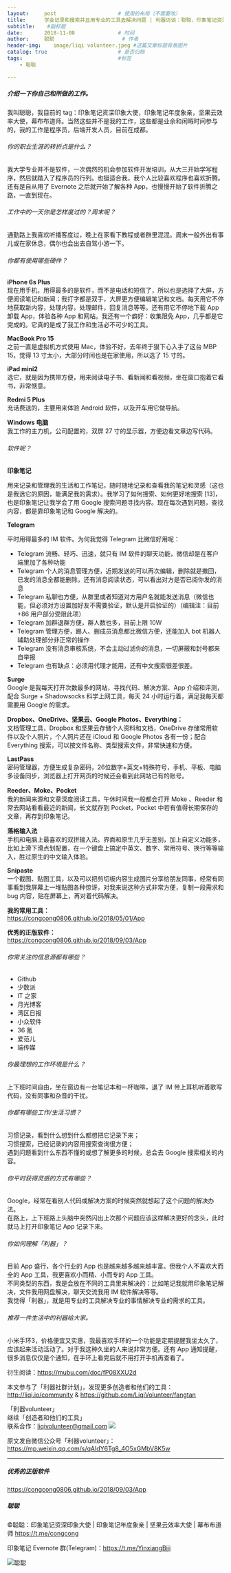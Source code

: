 ```yaml
---
layout:     post                    # 使用的布局（不需要改）
title:      学会记录和搜索并且用专业的工具去解决问题 | 利器访谈：聪聪，印象笔记资深印象大使，坚果云效率大使，幕布布道师               # 标题 
subtitle:    #副标题
date:       2018-11-08              # 时间
author:     聪聪                      # 作者
header-img:    image/liqi volunteer.jpeg #这篇文章标题背景图片
catalog: true                       # 是否归档
tags:                               #标签
    - 聪聪

---
```


##### 介绍一下你自己和所做的工作。

我叫聪聪，我目前的 tag：印象笔记资深印象大使，印象笔记年度象亲，坚果云效率大使，幕布布道师。当然这些并不是我的工作，这些都是业余和闲暇时间参与的，我的工作是程序员，后端开发人员，目前在成都。

###### 你的职业生涯的转折点是什么？

我大学专业并不是软件，一次偶然的机会参加软件开发培训，从大三开始学写程序，然后就踏入了程序员的行列。也挺适合我，我个人比较喜欢程序也喜欢折腾。<br>
还有是自从用了 Evernote 之后就开始了解各种 App，也慢慢开始了软件折腾之路，一直到现在。

###### 工作中的一天你是怎样度过的？周末呢？

通勤路上我喜欢听播客度过，晚上在家看下教程或者群里混混。周末一般外出有事儿或在家休息，偶尔也会出去自驾小游一下。

###### 你都有使用哪些硬件？

**iPhone 6s Plus**<br>
现在用手机，用得最多的是软件，而不是电话和短信了，所以也是选择了大屏，方便阅读笔记和新闻；我打字都是双手，大屏更方便编辑笔记和文档。每天用它不停地获取新内容，处理内容，处理邮件，回复消息等等。还有用它不停地下载 App 卸载 App，体验各种 App 和网站。我还有一个癖好：收集限免 App，几乎都是它完成的。它真的是成了我工作和生活必不可少的工具。

**MacBook Pro 15**<br>
之前一直是虚拟机方式使用 Mac，体验不好，去年终于狠下心入手了这台 MBP 15，觉得 13 寸太小，大部分时间也是在家使用，所以选了 15 寸的。

**iPad mini2**<br>
选它，就是因为携带方便，用来阅读电子书、看新闻和看视频，坐在窗口抱着它看书，非常惬意。

**Redmi 5 Plus**<br>
充话费送的，主要用来体验 Android 软件，以及开车用它做导航。

**Windows 电脑**<br>
我工作的主力机，公司配置的，双屏 27 寸的显示器，方便边看文章边写代码。

###### 软件呢？

**印象笔记**<br>

用来记录和管理我的生活和工作笔记，随时随地记录和查看我的笔记和灵感（这也是我选它的原因，能满足我的需求）。我学习了如何搜索、如何更好地搜索 [13]，也是印象笔记让我学会了用 Google 搜索问题寻找内容。现在每次遇到问题，查找内容，都是靠印象笔记和 Google 解决的。

**Telegram**<br>

平时用得最多的 IM 软件。为何我觉得 Telegram 比微信好用呢：
* Telegram 流畅、轻巧、迅速，就只有 IM 软件的聊天功能，微信却是在客户端里加了各种功能
* Telegram 个人的消息管理方便，近期发送的可以再次编辑，删除就是撤回，已发的消息全都能删除，还有消息阅读状态，可以看出对方是否已阅你发的消息
* Telegram 私聊也方便，从群里或者知道对方用户名就能发送消息（微信也能，但必须对方设置加好友不需要验证，默认是开启验证的）（编辑注：目前 +86 用户部分受限此项）
* Telegram 加群退群方便，群人数也多，目前上限 10W
* Telegram 管理方便，踢人、删成员消息都比微信方便，还能加入 bot 机器人辅助处理部分非正常的操作
* Telegram 没有消息审核系统，不会主动过滤你的消息，一切屏蔽和封号都来自举报
* Telegram 也有缺点：必须用代理才能用，还有中文搜索很差很差。

**Surge**<br>
Google 是我每天打开次数最多的网站，寻找代码、解决方案、App 介绍和评测，配合 Surge + Shadowsocks 科学上网工具，每天 24 小时运行着，满足我每天都需要用 Google 的需求。

**Dropbox、OneDrive、坚果云、Google Photos、Everything：**<br>
文档管理工具，Dropbox 和坚果云存储个人资料和文档，OneDrive 存储常用软件以及个人照片，个人照片还在 iCloud 和 Google Photos 各有一份；配合 Everything 搜索，可以按文件名称、类型搜索文件，非常快速和方便。

**LastPass**<br>
密码管理器，方便生成复杂密码，26位数字+英文+特殊符号，手机、平板、电脑多设备同步，浏览器上打开网页的时候还会看到此网站已有的账号。

**Reeder、Moke、Pocket**<br>
我的新闻来源和文章深度阅读工具，午休时间我一般都会打开 Moke 、Reeder 和常去网站看看最近的新闻，长文就存到 Pocket，Pocket 中若有值得长期保存的文章，再存到印象笔记。

**落格输入法**<br>
手机和电脑上最喜欢的双拼输入法。界面和原生几乎无差别，加上自定义功能多，比如上滑下滑点划配置，在一个键盘上搞定中英文、数字、常用符号、换行等等输入，胜过原生的中文输入体验。

**Snipaste**<br>
一个截图、贴图工具，以及可以把剪切板内容生成图片分享给朋友同事，经常有同事看到我屏幕上一堆贴图各种惊讶，对我来说这种方式非常方便，复制一段需求和 bug 内容，贴在屏幕上，再对着代码解决。

**我的常用工具：**<br>
<https://congcong0806.github.io/2018/05/01/App>

**优秀的正版软件：**<br>
<https://congcong0806.github.io/2018/09/03/App>

###### 你常关注的信息源都有哪些？

* Github
* 少数派
* IT 之家
* 月光博客
* 湾区日报
* 小众软件
* 36 氪
* 爱范儿
* 端传媒

###### 你最理想的工作环境是什么？

上下班时间自由，坐在窗边有一台笔记本和一杯咖啡，退了 IM 带上耳机听着歌写代码，没有同事和杂音的干扰。

###### 你都有哪些工作/生活习惯？

习惯记录，看到什么想到什么都想把它记录下来；<br>
习惯搜索，已经记录的内容用搜索查询很方便；<br>
遇到问题看到什么东西不懂的或想了解更多的时候，总会去 Google 搜索相关的内容。

###### 你平时获得灵感的方式有哪些？

Google，经常在看别人代码或解决方案的时候突然就想起了这个问题的解决办法。<br>
在路上，上下班路上头脑中突然闪出上次那个问题应该这样解决更好的念头，此时就马上打开印象笔记 App 记录下来。

###### 你如何理解「利器」？

目前 App 盛行，各个行业的 App 也是越来越多越来越丰富。但我个人不喜欢大而全的 App 工具，我更喜欢小而精、小而专的 App 工具。<br>
不同类型的东西，我是会放在不同的工具里来解决的：比如笔记我就用印象笔记解决，文件我用网盘解决，聊天交流我用 IM 软件解决等等。<br>
我觉得「利器」，就是用专业的工具解决专业的事情解决专业的需求的工具。

###### 推荐一件生活中的利器给大家。

小米手环3，价格便宜又实惠，我最喜欢手环的一个功能是定期提醒我坐太久了，应该起来活动活动了。对于我这种久坐的人来说非常方便。还有 App 通知提醒，很多消息仅仅是个通知，在手环上看完后就不用打开手机再查看了。

衍生阅读：<https://mubu.com/doc/fP08XXU2d>

本文参与了「利器社群计划」，发现更多创造者和他们的工具：<br>
<http://liqi.io/community> & <https://github.com/LiqiVolunteer/fangtan>

「利器volunteer」<br>
继续「创造者和他们的工具」<br>
联系合作：<liqivolunteer@gmail.com>
![](http://ww1.sinaimg.cn/large/9b84e6acgy1fx1qkej372j20im0lk3zx.jpg)

原文发自微信公众号「利器volunteer」：<https://mp.weixin.qq.com/s/qAIdY6Tg8_4O5xGMbV8K5w>

---

##### 优秀的正版软件
<https://congcong0806.github.io/2018/09/03/App>

##### 聪聪
&copy;聪聪：印象笔记资深印象大使 | 印象笔记年度象亲 | 坚果云效率大使 | 幕布布道师 <https://t.me/congcong>

印象笔记 Evernote 群(Telegram)：<https://t.me/YinxiangBiji>

![聪聪](https://i.v2ex.co/3wc207g5.png)